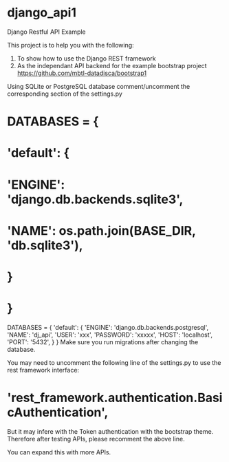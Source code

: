 # django_api1
Django Restful API Example

This project is to help you with the following:
1. To show how to use the Django REST framework
2. As the independant API backend for the example bootstrap project https://github.com/mbtl-datadisca/bootstrap1

Using SQLite or PostgreSQL database comment/uncomment the corresponding section of the settings.py 

# DATABASES = {
#     'default': {
#         'ENGINE': 'django.db.backends.sqlite3',
#         'NAME': os.path.join(BASE_DIR, 'db.sqlite3'),
#     }
# }

DATABASES = {
    'default': {
        'ENGINE': 'django.db.backends.postgresql',
        'NAME': 'dj_api',
        'USER': 'xxx',
        'PASSWORD': 'xxxxx',
        'HOST': 'localhost',
        'PORT': '5432',
    }
}
Make sure you run migrations after changing the database.

You may need to uncomment the following line of the settings.py to use the rest framework interface:
# 'rest_framework.authentication.BasicAuthentication',
But it may infere with the Token authentication with the bootstrap theme. Therefore after testing APIs, please recomment the above line.

You can expand this with more APIs.


